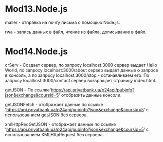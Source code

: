 # Mod13.Node.js
mailer - отправка на почту письма с помощью Node.js.

rwa - запись данных в файл, чтение из файла, дописывание в файл.

# Mod14.Node.js
crServ - Создает сервер, по запросу localhost:3000 сервер выдает Hello World, по запросу localhost:3000/about сервер выдает данные о запросе в консоль, а по запросу localhost:3000/stop - останавливаем его. По запросу localhost:3000/contact сервер возвращает страницу index.html.

getJSON - По ссылке'https://api.privatbank.ua/p24api/pubinfo?json&exchange&coursid=5' отобразить данные  консоли.

getJSONFetch - отображает данные по ссылке 'https://api.privatbank.ua/p24api/pubinfo?json&exchange&coursid=5' с использованием getJSON без сервера.

xmlHttpReqGetJSON - отображает данные по ссылке 'https://api.privatbank.ua/p24api/pubinfo?json&exchange&coursid=5' с использованием XMLHttpRequest без сервера.
